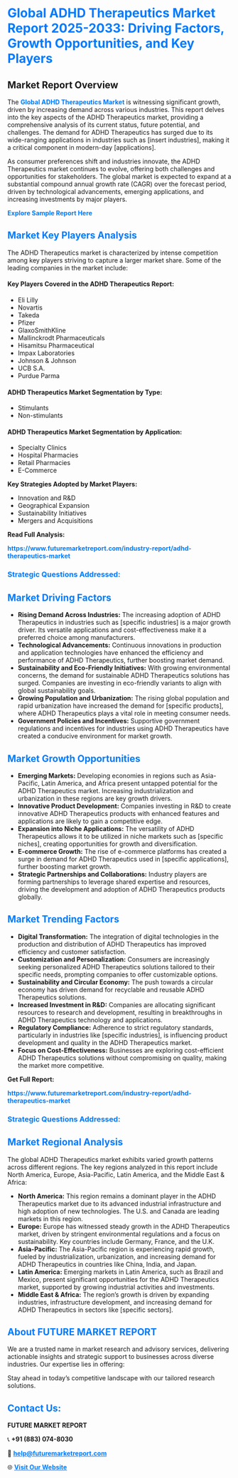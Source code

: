 <h1 style="color: #007BFF;">Global ADHD Therapeutics Market Report 2025-2033: Driving Factors, Growth Opportunities, and Key Players</h1>

<section id="overview">
<h2>Market Report Overview</h2>
<p>The <a href="https://www.futuremarketreport.com/industry-report/adhd-therapeutics-market" style="color: #007BFF; text-decoration: none;"><strong>Global ADHD Therapeutics Market</strong></a> is witnessing significant growth, driven by increasing demand across various industries. This report delves into the key aspects of the ADHD Therapeutics market, providing a comprehensive analysis of its current status, future potential, and challenges. The demand for ADHD Therapeutics has surged due to its wide-ranging applications in industries such as [insert industries], making it a critical component in modern-day [applications].</p>
<p>As consumer preferences shift and industries innovate, the ADHD Therapeutics market continues to evolve, offering both challenges and opportunities for stakeholders. The global market is expected to expand at a substantial compound annual growth rate (CAGR) over the forecast period, driven by technological advancements, emerging applications, and increasing investments by major players.</p>
</section>

<section id="overview">
<p><a href="https://www.futuremarketreport.com/request-sample/reportId=48826" style="color: #007BFF; text-decoration: none;"><strong>Explore Sample Report Here</strong></a></p>
</section>

<section id="key-players">
<h2 style="color: #007BFF;">Market Key Players Analysis</h2>
<p>The ADHD Therapeutics market is characterized by intense competition among key players striving to capture a larger market share. Some of the leading companies in the market include:</p>
<h4>Key Players Covered in the ADHD Therapeutics Report:</h4>
<ul><li>Eli Lilly</li><li>Novartis</li><li>Takeda</li><li>Pfizer</li><li>GlaxoSmithKline</li><li>Mallinckrodt Pharmaceuticals</li><li>Hisamitsu Pharmaceutical</li><li>Impax Laboratories</li><li>Johnson &amp; Johnson</li><li>UCB S.A.</li><li>Purdue Parma</li></ul>
<h4>ADHD Therapeutics Market Segmentation by Type:</h4>
<ul><li>Stimulants</li><li>Non-stimulants</li></ul>

<h4>ADHD Therapeutics Market Segmentation by Application:</h4>
<ul><li>Specialty Clinics</li><li>Hospital Pharmacies</li><li>Retail Pharmacies</li><li>E-Commerce</li></ul>
<p><strong>Key Strategies Adopted by Market Players:</strong></p>
<ul>
<li>Innovation and R&D</li>
<li>Geographical Expansion</li>
<li>Sustainability Initiatives</li>
<li>Mergers and Acquisitions</li>
</ul>
</section>

<section>
<p><strong>Read Full Analysis: </strong></p><a href="https://www.futuremarketreport.com/industry-report/adhd-therapeutics-market" style="color: #007BFF; text-decoration: none;"><strong>https://www.futuremarketreport.com/industry-report/adhd-therapeutics-market</strong></a>
<h3 style="color: #007BFF;">Strategic Questions Addressed:</h3>
</section>

<section id="driving-factors">
<h2 style="color: #007BFF;">Market Driving Factors</h2>
<ul>
<li><strong>Rising Demand Across Industries:</strong> The increasing adoption of ADHD Therapeutics in industries such as [specific industries] is a major growth driver. Its versatile applications and cost-effectiveness make it a preferred choice among manufacturers.</li>
<li><strong>Technological Advancements:</strong> Continuous innovations in production and application technologies have enhanced the efficiency and performance of ADHD Therapeutics, further boosting market demand.</li>
<li><strong>Sustainability and Eco-Friendly Initiatives:</strong> With growing environmental concerns, the demand for sustainable ADHD Therapeutics solutions has surged. Companies are investing in eco-friendly variants to align with global sustainability goals.</li>
<li><strong>Growing Population and Urbanization:</strong> The rising global population and rapid urbanization have increased the demand for [specific products], where ADHD Therapeutics plays a vital role in meeting consumer needs.</li>
<li><strong>Government Policies and Incentives:</strong> Supportive government regulations and incentives for industries using ADHD Therapeutics have created a conducive environment for market growth.</li>
</ul>
</section>

<section id="growth-opportunities">
<h2 style="color: #007BFF;">Market Growth Opportunities</h2>
<ul>
<li><strong>Emerging Markets:</strong> Developing economies in regions such as Asia-Pacific, Latin America, and Africa present untapped potential for the ADHD Therapeutics market. Increasing industrialization and urbanization in these regions are key growth drivers.</li>
<li><strong>Innovative Product Development:</strong> Companies investing in R&D to create innovative ADHD Therapeutics products with enhanced features and applications are likely to gain a competitive edge.</li>
<li><strong>Expansion into Niche Applications:</strong> The versatility of ADHD Therapeutics allows it to be utilized in niche markets such as [specific niches], creating opportunities for growth and diversification.</li>
<li><strong>E-commerce Growth:</strong> The rise of e-commerce platforms has created a surge in demand for ADHD Therapeutics used in [specific applications], further boosting market growth.</li>
<li><strong>Strategic Partnerships and Collaborations:</strong> Industry players are forming partnerships to leverage shared expertise and resources, driving the development and adoption of ADHD Therapeutics products globally.</li>
</ul>
</section>

<section id="trending-factors">
<h2 style="color: #007BFF;">Market Trending Factors</h2>
<ul>
<li><strong>Digital Transformation:</strong> The integration of digital technologies in the production and distribution of ADHD Therapeutics has improved efficiency and customer satisfaction.</li>
<li><strong>Customization and Personalization:</strong> Consumers are increasingly seeking personalized ADHD Therapeutics solutions tailored to their specific needs, prompting companies to offer customizable options.</li>
<li><strong>Sustainability and Circular Economy:</strong> The push towards a circular economy has driven demand for recyclable and reusable ADHD Therapeutics solutions.</li>
<li><strong>Increased Investment in R&D:</strong> Companies are allocating significant resources to research and development, resulting in breakthroughs in ADHD Therapeutics technology and applications.</li>
<li><strong>Regulatory Compliance:</strong> Adherence to strict regulatory standards, particularly in industries like [specific industries], is influencing product development and quality in the ADHD Therapeutics market.</li>
<li><strong>Focus on Cost-Effectiveness:</strong> Businesses are exploring cost-efficient ADHD Therapeutics solutions without compromising on quality, making the market more competitive.</li>
</ul>
</section>

<section>
<p><strong>Get Full Report: </strong></p><a href="https://www.futuremarketreport.com/industry-report/adhd-therapeutics-market" style="color: #007BFF; text-decoration: none;"><strong>https://www.futuremarketreport.com/industry-report/adhd-therapeutics-market</strong></a>
<h3 style="color: #007BFF;">Strategic Questions Addressed:</h3>
</section>


<section id="regional-analysis">
<h2 style="color: #007BFF;">Market Regional Analysis</h2>
<p>The global ADHD Therapeutics market exhibits varied growth patterns across different regions. The key regions analyzed in this report include North America, Europe, Asia-Pacific, Latin America, and the Middle East & Africa:</p>
<ul>
<li><strong>North America:</strong> This region remains a dominant player in the ADHD Therapeutics market due to its advanced industrial infrastructure and high adoption of new technologies. The U.S. and Canada are leading markets in this region.</li>
<li><strong>Europe:</strong> Europe has witnessed steady growth in the ADHD Therapeutics market, driven by stringent environmental regulations and a focus on sustainability. Key countries include Germany, France, and the U.K.</li>
<li><strong>Asia-Pacific:</strong> The Asia-Pacific region is experiencing rapid growth, fueled by industrialization, urbanization, and increasing demand for ADHD Therapeutics in countries like China, India, and Japan.</li>
<li><strong>Latin America:</strong> Emerging markets in Latin America, such as Brazil and Mexico, present significant opportunities for the ADHD Therapeutics market, supported by growing industrial activities and investments.</li>
<li><strong>Middle East & Africa:</strong> The region’s growth is driven by expanding industries, infrastructure development, and increasing demand for ADHD Therapeutics in sectors like [specific sectors].</li>
</ul>
</section>

<footer>
<h2 style="color: #007BFF;">About FUTURE MARKET REPORT</h2>
<p>We are a trusted name in market research and advisory services, delivering actionable insights and strategic support to businesses across diverse industries. Our expertise lies in offering:</p>

<p>Stay ahead in today’s competitive landscape with our tailored research solutions.</p>

<h2 style="color: #007BFF;">Contact Us:</h2>
<p><strong>FUTURE MARKET REPORT</strong></p>
<p>📞 <strong>+91 (883) 074-8030</strong></p>
<p>📧 <strong><a href="mailto:help@futuremarketreport.com" style="color: #007BFF;">help@futuremarketreport.com</a></strong></p>
<p>🌐 <strong><a href="https://www.futuremarketreport.com/" style="color: #007BFF;">Visit Our Website</a></strong></p>
</footer>